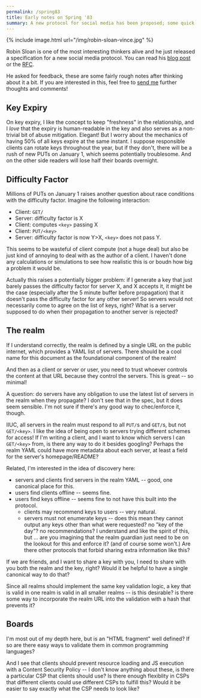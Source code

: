 ```yaml
---
permalink: /spring83
title: Early notes on Spring '83
summary: A new protocol for social media has been proposed; some quick technical feedback.
---
```


{% include image.html url="/img/robin-sloan-vince.jpg" %}


Robin Sloan is one of the most interesting thinkers alive and he just released a specification for a new social media protocol. You can read his [blog post](https://www.robinsloan.com/lab/specifying-spring-83/) or the [RFC](https://github.com/robinsloan/spring-83-spec/blob/main/draft-20220609.md).

He asked for feedback, these are some fairly rough notes after thinking about it a bit. If you are interested in this, feel free to [send me]({{site.baseurl}}/#contact-me) further thoughts and comments!

## Key Expiry
On key expiry, I like the concept to keep "freshness" in the relationship, and I *love* that the expiry is human-readable in the key and also serves as a non-trivial bit of abuse mitigation. Elegant! But I worry about the mechanics of having 50% of all keys expire at the same instant. I suppose responsible clients can rotate keys throughout the year, but if they don't, there will be a rush of new PUTs on January 1, which seems potentially troublesome. And on the other side readers will lose half their boards overnight.

## Difficulty Factor
Millions of PUTs on January 1 raises another question about race conditions with the difficulty factor. Imagine the following interaction:
* Client: `GET/`
* Server: difficulty factor is X
* Client: computes `<key>` passing X
* Client: `PUT/<key>`
* Server: difficulty factor is now Y>X, `<key>` does not pass Y.

This seems to be wasteful of client compute (not a huge deal) but also be just kind of annoying to deal with as the author of a client. I haven't done any calculations or simulations to see how realistic this is or boudn how big a problem it would be. 

Actually this raises a potentially bigger problem: if I generate a key that just barely passes the difficulty factor for server X, and X accepts it, it might be the case (especially after the 5 minute buffer before propagation) that it doesn't pass the difficulty factor for any other server! So servers would not necessarily come to agree on the list of keys, right? What is a server supposed to do when their propagation to another server is rejected?

## The realm
If I understand correctly, the realm is defined by a single URL on the public internet, which provides a YAML list of servers. There should be a cool name for this document as the foundational component of the realm! 

And then as a client or server or user, you need to trust whoever controls the content at that URL because they control the servers. This is great -- so minimal!

A question: do servers have any obligation to use the latest list of servers in the realm when they propagate? I don't see that in the spec, but it does seem sensible. I'm not sure if there's any good way to chec/enforce it, though.

IIUC, all servers in the realm must respond to all `PUT/`s and `GET/`s, but not `GET/<key>`. I like the idea of being open to servers trying different schemes for access! If I'm writing a client, and I want to know which servers I can `GET/<key>` from, is there any way to do it besides googling? Perhaps the realm YAML could have more metadata about each server, at least a field for the server's homepage/README?

Related, I'm interested in the idea of discovery here:
* servers and clients find servers in the realm YAML -- good, one canonical place for this.
* users find clients offline -- seems fine.
* users find keys offline -- seems fine to not have this built into the protocol.
	* clients may recommend keys to users -- very natural.
	* servers must not enumerate keys -- does this mean they cannot output any keys other than what were requested? no "key of the day"? no recommendations? I understand and like the spirit of this, but ... are you imagining that the realm guardian just need to be on the lookout for this and enforce it? (and of course some won't.) Are there other protocols that forbid sharing extra information like this? 

If we are friends, and I want to share a key with you, I need to share with you both the realm and the key, right? Would it be helpful to have a single canonical way to do that?

Since all realms should implement the same key validation logic, a key that is valid in one realm is valid in all smaller realms -- is this desirable? is there some way to incorporate the realm URL into the validation with a hash that prevents it?

## Boards
I'm most out of my depth here, but is an "HTML fragment" well defined? If so are there easy ways to validate them in common programming languages? 

And I see that clients should prevent resource loading and JS execution with a Content Security Policy -- I don't know anything about these, is there a particular CSP that clients should use? Is there enough flexiblity in CSPs that different clients could use different CSPs to fulfill this? Would it be easier to say exactly what the CSP needs to look like?
